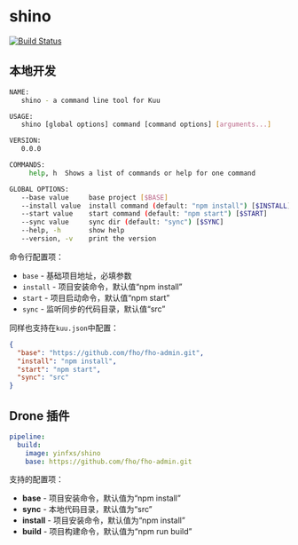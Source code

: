 # shino

[![Build Status](https://travis-ci.org/kuuland/shino.svg?branch=master)](https://travis-ci.org/kuuland/shino)

## 本地开发

```sh
NAME:
   shino - a command line tool for Kuu

USAGE:
   shino [global options] command [command options] [arguments...]

VERSION:
   0.0.0

COMMANDS:
     help, h  Shows a list of commands or help for one command

GLOBAL OPTIONS:
   --base value     base project [$BASE]
   --install value  install command (default: "npm install") [$INSTALL]
   --start value    start command (default: "npm start") [$START]
   --sync value     sync dir (default: "sync") [$SYNC]
   --help, -h       show help
   --version, -v    print the version
```

命令行配置项：

- `base` - 基础项目地址，必填参数
- `install` - 项目安装命令，默认值“npm install”
- `start` - 项目启动命令，默认值“npm start”
- `sync` - 监听同步的代码目录，默认值“src”

同样也支持在`kuu.json`中配置：

```json
{
  "base": "https://github.com/fho/fho-admin.git",
  "install": "npm install",
  "start": "npm start",
  "sync": "src"
}
```

## Drone 插件

```yaml
pipeline:
  build:
    image: yinfxs/shino
    base: https://github.com/fho/fho-admin.git
```

支持的配置项：

- **base** - 项目安装命令，默认值为“npm install”
- **sync** - 本地代码目录，默认值为“src”
- **install** - 项目安装命令，默认值为“npm install”
- **build** - 项目构建命令，默认值为“npm run build”
